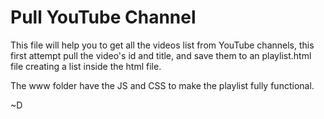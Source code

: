 Pull YouTube Channel
===============
This file will help you to get all the videos list from YouTube channels, this first attempt pull the video's id and title, and save them to an playlist.html file creating a list inside the html file.

The www folder have the JS and CSS to make the playlist fully functional.

~D
